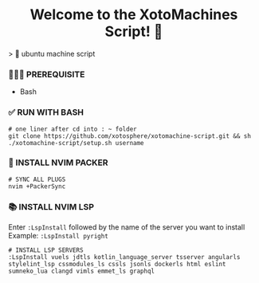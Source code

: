 <h1 align="center">Welcome to the XotoMachines Script! 👋</h1>
> 💨 ubuntu machine script

### 🤷🏼‍♂️ PREREQUISITE
- Bash

### ✅ RUN WITH BASH
``` shell
# one liner after cd into : ~ folder
git clone https://github.com/xotosphere/xotomachine-script.git && sh ./xotomachine-script/setup.sh username
```

### 👾 INSTALL NVIM PACKER

```shell
# SYNC ALL PLUGS
nvim +PackerSync
```

### 📚 INSTALL NVIM LSP

Enter `:LspInstall` followed by the name of the server you want to install<br>
Example: `:LspInstall pyright`

```shell
# INSTALL LSP SERVERS
:LspInstall vuels jdtls kotlin_language_server tsserver angularls stylelint_lsp cssmodules_ls cssls jsonls dockerls html eslint sumneko_lua clangd vimls emmet_ls graphql
```
